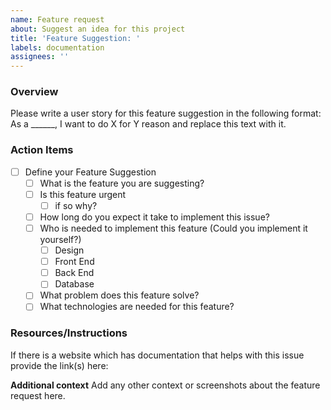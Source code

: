 ```yaml
---
name: Feature request
about: Suggest an idea for this project
title: 'Feature Suggestion: '
labels: documentation
assignees: ''
---
```


### Overview

Please write a user story for this feature suggestion in the following format: As a \_\_\_\_\_\_, I want to do X for Y reason and replace this text with it.

### Action Items

- [ ] Define your Feature Suggestion
    - [ ] What is the feature you are suggesting?
    - [ ] Is this feature urgent
        - [ ] if so why?
    - [ ] How long do you expect it take to implement this issue?
    - [ ] Who is needed to implement this feature (Could you implement it yourself?)
        - [ ] Design
        - [ ] Front End
        - [ ] Back End
        - [ ] Database
    - [ ] What problem does this feature solve?
    - [ ] What technologies are needed for this feature?

### Resources/Instructions

If there is a website which has documentation that helps with this issue provide the link(s) here:

**Additional context**
Add any other context or screenshots about the feature request here.
